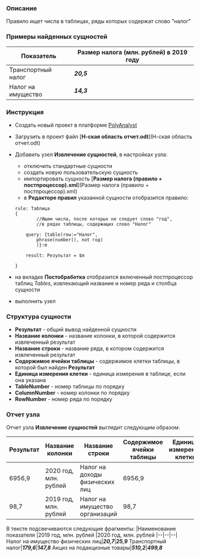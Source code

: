 ### Описание
Правило ищет числа в таблицах, ряды которых содержат слово "налог"

### Примеры найденных сущностей
|Показатель  |Размер налога (млн. рублей) в 2019 году  |
|--|--|
|Транспортный налог|***20,5***|
|Налог на имущество|***14,3***|

### Инструкция
* Создать новый проект в платформе [PolyAnalyst](https://www.megaputer.ru/produkti/)
* Загрузить в проект файл [**Н-ская область отчет.odt**](Н-ская область отчет.odt)
* Добавить узел **Извлечение сущностей**, в настройках узла:
	 * отключить стандартные сущности
	 * создать новую пользовательскую сущность
	 * импортировать сущность [**Размер налога (правило + постпроцессор).xml**](Размер налога (правило + постпроцессор).xml)
	 * в **Редакторе правил** указанной сущности отобразится правило:

    ```
    rule: Таблица
    {
    		//Ищем числа, после которых не следует слово "год", 
    		//в рядах таблицы, содержащих слово "Налог"
    		
    	query: {table(row:="Налог",
    		phrase(number(), not год)
    		)}:m
    
    	result: Результат = $m       
    		
    }
    ```

	 
* на вкладке **Постобработка** отобразится включенный постпроцессор таблиц *Tables*, извлекающий название и номер ряда и столбца сущности
* выполнить узел

### Структура сущности
* **Результат** - общий вывод найденной сущности
* **Название колонки** - название колонки, в которой содержится извлеченный результат
* **Название строки** - название ряда, в котором содержится извлеченный результат
* **Содержимое ячейки таблицы** - содержимое клетки таблицы, в которой был найден **Результат**
* **Единица измерения клетки** - единица измерения в таблице, если она указана
* **TableNumber** - номер таблицы по порядку
* **ColumnNumber** - номер колонки по порядку
* **RowNumber** - номер ряда по порядку

### Отчет узла
Отчет узла **Извлечение сущностей** выглядит следующим образом:

| Результат | Название колонки| Название строки | Содержимое ячейки таблицы |Единица измерения клетки|TableNumber|ColumnNumber|RowNumber|
| ------ | ------ |------ |------ |------ |------ |------ |------ |
| 6956,9 | 2020 год, млн. рублей |Налог на доходы физических лиц |6956,9 ||1|3|3
| 98,7 | 2019 год, млн. рублей |Налог на имущество организаций |98,7 ||1|2|4

В тексте подсвечиваются следующие фрагменты:
|Наименование показателя |2019 год, млн. рублей  |2020 год, млн. рублей
|--|--|--|
Налог на имущество физических лиц|***20,7***|***25,9***
Транспортный налог|***179,6***|***147,8***
Акциз на подакцизные товары|***510,2***|***499,8***
